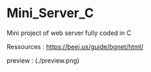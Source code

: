 # Mini_Server_C

Mini project of web server fully coded in C 

Ressources : https://beej.us/guide/bgnet/html/


preview : 
(./preview.png)
